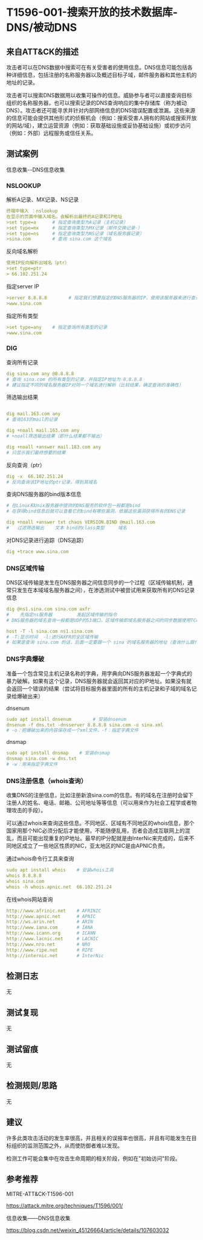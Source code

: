 # T1596-001-搜索开放的技术数据库-DNS/被动DNS

## 来自ATT&CK的描述

攻击者可以在DNS数据中搜索可在有关受害者的使用信息。DNS信息可能包括各种详细信息，包括注册的名称服务器以及概述目标子域，邮件服务器和其他主机的地址的记录。

攻击者可以搜索DNS数据用以收集可操作的信息。威胁参与者可以直接查询目标组织的名称服务器，也可以搜索记录的DNS查询响应的集中存储库（称为被动DNS）。攻击者还可能寻求并针对内部网络信息的DNS错误配置或泄漏。这些来源的信息可能会提供其他形式的侦察机会（例如：搜索受害人拥有的网站或搜索开放的网站/域），建立运营资源（例如：获取基础设施或妥协基础设施）或初步访问（例如：外部）远程服务或信任关系。

## 测试案例

信息收集--DNS信息收集

### NSLOOKUP

解析A记录、MX记录、NS记录

```yml
终端中输入 ：nslookup
在显示的页面中输入域名，会解析出最终的A记录和IP地址
>set type=a      # 指定查询类型为A记录（主机记录）
>set type=mx     # 指定查询类型为MX记录（邮件交换记录·）
>set type=ns     # 指定查询类型为NS记录（域名服务器记录）
>sina.com        # 查询 sina.com 这个域名
```

反向域名解析

```yml
使用IP反向解析出域名（ptr）
>set type=ptr
> 66.102.251.24
```

指定server IP

```yml
>server 8.8.8.8        # 指定我们想要指定的DNS服务器的IP，使用该服务器来进行查询
>www.sina.com
```

指定所有类型

```yml
>set type=any    # 指定查询所有类型的记录
>www.sina.com
```

### DIG

查询所有记录

```yml
dig sina.com any @8.8.8.8
# 查询 sina.com 的所有类型的记录，并指定IP地址为 8.8.8.8
# 建议指定不同的域名服务器IP对同一个域名进行解析（比较结果，确定查询的准确性）
```

筛选输出结果

```yml

dig mail.163.com any
# 查询163的mail的记录

dig +noall mail.163.com any 
# +noall筛选输出结果（即什么结果都不输出）

dig +noall +answer mail.183.com any 
# 只显示我们最终想要的结果
```

反向查询（ptr）

```yml
dig -x  66.102.251.24
# 反向查询该IP地址的ptr记录，得到其域名
```

查询DNS服务器的bind版本信息

```yml
# 在Linux和Unix服务器中提供的DNS服务的软件包一般都是bind
# 在获得bind信息后就可以查看它的bind有哪些漏洞，依据这些漏洞获得所有的DNS记录

dig +noall +answer txt chaos VERSION.BIND @mail.163.com
#   过滤筛选输出    文本 bind的class类型     域名
```

对DNS记录进行追踪（DNS追踪）

```yml
dig +trace www.sina.com
```

### DNS区域传输

DNS区域传输是发生在DNS服务器之间信息同步的一个过程（区域传输机制，通常只发生在本域域名服务器之间），在渗透测试中被尝试用来获取所有的DNS记录信息

```yml
dig @ns1.sina.com sina.com axfr
#    先指定ns服务器         发起区域传输的指令
# DNS服务器的域名查询一般都是UDP的53端口，区域传输即域名服务器之间的同步数据使用TCP的53端口

host -T -l sina.com ns1.sina.com
# -T:显示时间  -l:进行AXFR的全区域传输  
# 如果是查询 sina.com 的话，后面一定要跟一个 sina 的域名服务器的地址（查询什么跟什么）
```

### DNS字典爆破

准备一个包含常见主机记录名称的字典，用字典向DNS服务器发起一个字典式的暴力破解。如果有这个记录，DNS服务器就会返回其对应的IP地址。如果没有就会返回一个错误的结果（尝试将目标服务器里面的所有的主机记录和子域的域名记录给爆破出来）

dnsenum

```yml
sudo apt install dnsenum        # 安装dnsenum
dnsenum -f dns.txt -dnsserver 8.8.8.8 sina.com -o sina.xml
# -o：把爆破出来的内容保存成一个xml文件，-f：指定字典文件
```

dnsmap

```yml
sudo apt install dnsmap    # 安装dnsmap
dnsmap sina.com -w dns.txt
# -w：用来指定字典文件
```

### DNS注册信息（whois查询）

收集DNS的注册信息，比如注册新浪sina.com的信息。有的域名在注册时会留下注册人的姓名、电话、邮箱、公司地址等等信息（可以用来作为社会工程学或者物理攻击的手段）。

可以通过whois来查询这些信息。不同地区、区域有不同地区的whois信息，那个国家用那个NIC必须分配后才能使用，不能随便乱用，否者会造成互联网上的混乱，而且可能出现重复的IP地址。最早的IP分配就是由InterNic来完成的，后来不同地区成立了一些地区性质的NIC，亚太地区的NIC是由APNIC负责。

通过whois命令行工具来查询

```yml
sudo apt install whois    # 安装whois工具
whois 8.8.8.8
whois sina.com
whois -h whois.apnic.net  66.102.251.24
```

在线whois网站查询

```yml
http://www.afrinic.net    # AFRINIC
http://www.apnic.net      # APNIC
http://ws.arin.net        # ARIN
http://www.iana.com       # IANA
http://www.icann.org      # ICANN
http://www.lacnic.net     # LACNIC
http://www.nro.net        # NRO
http://www.ripe.net       # RIPE
http://internic.net       # InterNic
```

## 检测日志

无

## 测试复现

无

## 测试留痕

无

## 检测规则/思路

无

## 建议

许多此类攻击活动的发生率很高，并且相关的误报率也很高，并且有可能发生在目标组织的监测范围之外，从而使防御者难以发现。

检测工作可能会集中在攻击生命周期的相关阶段，例如在"初始访问"阶段。

## 参考推荐

MITRE-ATT&CK-T1596-001

<https://attack.mitre.org/techniques/T1596/001/>

信息收集——DNS信息收集

<https://blog.csdn.net/weixin_45126664/article/details/107603032>
